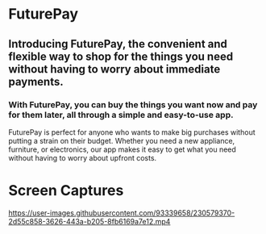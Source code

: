 # FuturePay

## Introducing FuturePay, the convenient and flexible way to shop for the things you need without having to worry about immediate payments.
### With FuturePay, you can buy the things you want now and pay for them later, all through a simple and easy-to-use app. 

FuturePay is perfect for anyone who wants to make big purchases without putting a strain on their budget. 
Whether you need a new appliance, furniture, or electronics, our app makes it easy to get what you need without having to worry about upfront costs.


# Screen Captures



https://user-images.githubusercontent.com/93339658/230579370-2d55c858-3626-443a-b205-8fb6169a7e12.mp4


